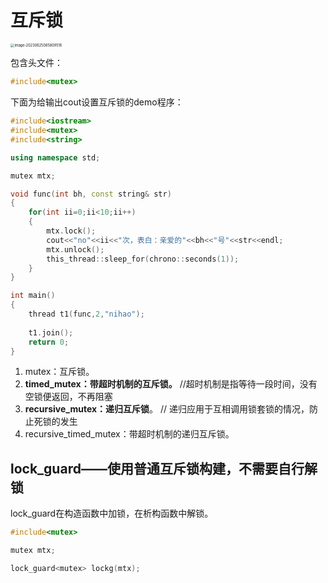 # 互斥锁

<img src="C:\Users\Li Xiaohan\AppData\Roaming\Typora\typora-user-images\image-20230625085809516.png" alt="image-20230625085809516" style="zoom: 40%;" />



包含头文件：

```c++
#include<mutex>
```



下面为给输出cout设置互斥锁的demo程序：

```c++
#include<iostream>
#include<mutex>
#include<string>

using namespace std;

mutex mtx;

void func(int bh, const string& str)
{
    for(int ii=0;ii<10;ii++)
    {
        mtx.lock();
        cout<<"no"<<ii<<"次，表白：亲爱的"<<bh<<"号"<<str<<endl;
        mtx.unlock();
        this_thread::sleep_for(chrono::seconds(1));
    }
}

int main()
{
    thread t1(func,2,"nihao");
    
    t1.join();
    return 0;
}
```



1. mutex：互斥锁。
2. **timed_mutex：带超时机制的互斥锁。**     //超时机制是指等待一段时间，没有空锁便返回，不再阻塞
3. **recursive_mutex：递归互斥锁**。              // 递归应用于互相调用锁套锁的情况，防止死锁的发生
4. recursive_timed_mutex：带超时机制的递归互斥锁。





## lock_guard——使用普通互斥锁构建，不需要自行解锁

lock_guard在构造函数中加锁，在析构函数中解锁。

```c++
#include<mutex>

mutex mtx;

lock_guard<mutex> lockg(mtx);
```




